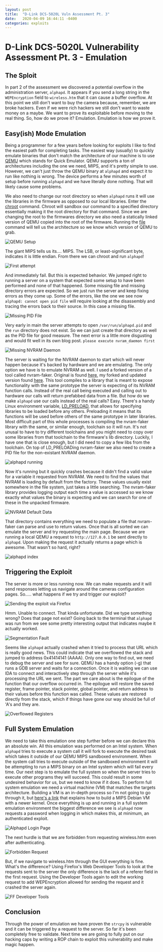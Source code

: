 ```yaml
---
layout: post
title:  "D-Link DCS-5020L Vuln Assessment Pt. 3"
date:   2020-04-09 16:44:11 -0400
categories: exploits
---
```


# D-Link DCS-5020L Vulnerability Assessment Pt. 3 - Emulation

## The Sploit
In part 2 of the assessment we discovered a potential overflow in the 
administration server, `alphapd`. It appears if you send a long string in the 
`WEPEncryption` field to `wireless.htm` that it can cause a buffer overflow. At 
this point we still don't want to buy the camera because, remember, we are broke
hackers. Even if we were rich hackers we still don't want to waste money on a 
maybe. We want to prove its exploitable before moving to the real thing. So, 
how do we prove it? Emulation. Emulation is how we prove it.

## Easy(ish) Mode Emulation
Being a programmer for a few years before looking for exploits I like to find 
the easiest path for completing tasks. The easiest way (usually) to quickly 
emulate binaries that don't match the architecture of our machine is to use
[QEMU](https://www.qemu.org/) which stands for Quick Emulator. QEMU supports a 
ton of architectures including the one we need, MIPS, and it's pretty simple to 
use. However, we can't just throw the QEMU binary at `alphapd` and expect it to 
run like nothing is wrong. The device performs a few minutes worth of setup 
before running `alphapd` and we have literally done nothing. That will likely 
cause some problems. 

We also need to change our root directory so when `alphapd` runs it will use the
libraries in the firmware as opposed to our local libraries. Enter the 
[chroot](https://en.wikipedia.org/wiki/Chroot) command. Chroot will sandbox our 
command to a specified directory essentially making it the root directory for 
that command. Since we are changing the root to the firmwares directory we also 
need a statically linked version of QEMU copied into the root of the firmware. 
Running the [file](http://man7.org/linux/man-pages/man1/file.1.html) command 
will tell us the architecture so we know which version of QEMU to grab. 

![QEMU Setup]({{site.baseurl}}/assets/images/dcs-5020l/dcs-5020L_3_img/dir_listing.png)

The giant MIPS tells us its.... MIPS. The LSB, or least-significant byte, 
indicates it is little endian. From there we can chroot and run `alphapd`!

![First attempt]({{site.baseurl}}/assets/images/dcs-5020l/dcs-5020L_3_img/first_qemu.png)

And immediately fail. But this is expected behavior. We jumped right to
running a server on a system that expected some setup to have been performed 
and none of that happened. Some missing file and missing directory errors are 
expected. So we just run the server and keep fixing errors as they come up. 
Some of the errors, like the one we see now `alphapd: cannot open pid file` will
require looking at the disassembly and tracing the errors back to their source. 
In this case a missing file.

![Missing PID File]({{site.baseurl}}/assets/images/dcs-5020l/dcs-5020L_3_img/pid_file.png)

Very early in main the server attempts to open `/var/run/alphapd.pid` and the 
`run` directory does not exist. So we can just create that directory as well as 
the PID file for good measure. The next error is a little more disgusting and 
would fit well in its own blog post. `please execute nvram_daemon first`

![Missing NVRAM Daemon]({{site.baseurl}}/assets/images/dcs-5020l/dcs-5020L_3_img/nvram_daemon.png)

The server is waiting for the NVRAM daemon to start which will never happen 
because it's backed by hardware and we are emulating. The only option we have 
is to emulate NVRAM as well. I used a forked version of a tool called nvram-faker. 
Original is found [here](https://github.com/zcutlip/nvram-faker), my forked and 
updated version found [here](https://github.com/fuzzywalls/nvram-faker). This 
tool compiles to a library that is meant to expose functionality with the same 
prototype the server is expecting of its NVRAM function calls. Instead of the 
real call being executed and calling out to hardware our calls will return 
prefabbed data from a file. But how do we make `alphapd` use our calls instead of 
the real calls? Easy. There's a handy Linux environment variable,
[LD_PRELOAD](https://blog.fpmurphy.com/2012/09/all-about-ld_preload.html), that
 allows for specifying libraries to be loaded before any others. Preloading it 
 means that its functions will be used before others of the same prototype in 
 later libraries. Most difficult part of this whole processes is compiling the 
 nvram-faker library with the same, or similar enough, toolchain so it will run. 
 It's not unusal to have to try different toolchains and you might need to copy 
 over some libraries from that toolchain to the firmware's lib directory. 
 Luckily, I have one that is close enough, but I did need to copy a few libs 
 from the toolchain. On top of LD_PRELOADing nvram-faker we also need to create 
 a PID file for the non-existant NVRAM daemon.

![alphapd running]({{site.baseurl}}/assets/images/dcs-5020l/dcs-5020L_3_img/alphapd_running.png)

Now it's running but it quickly crashes because it didn't find a valid value for
a variable it requested from NVRAM. We need to find the values that NVRAM is 
loading by default from the factory. These values usually exist somewhere in the
file system, just takes a little searching. The nvram-faker library provides 
logging output each time a value is accessed so we know exactly what values the 
binary is expecting and we can search for one of these in the unpacked firmware.

![NVRAM Default Data]({{site.baseurl}}/assets/images/dcs-5020l/dcs-5020L_3_img/nvram_file.png)

That directory contains everything we need to populate a file that nvram-faker 
can parse and use to return values. Once that is all sorted we can emulate the 
server and try requesting the main page. Because we are running a local QEMU a 
request to `http://127.0.0.1` be sent directly to `alphapd`. Upon making the 
request it actually returns a page which is awesome. That wasn't so hard, right?

![alphapd index]({{site.baseurl}}/assets/images/dcs-5020l/dcs-5020L_3_img/alphapd_index.png)

## Triggering the Exploit
The server is more or less running now. We can make requests and it will send 
responses letting us navigate around the cameras configuration pages. So.....
what happens if we try and trigger our exploit?

![Sending the exploit via Firefox]({{site.baseurl}}/assets/images/dcs-5020l//dcs-5020L_3_img/exploit_sent.png)

Hmm. Unable to connect. That kinda unfortunate. Did we type something wrong? 
Does that page not exist? Going back to the terminal that `alphapd` was run 
from we see some pretty interesting output that indicates maybe it actually worked.

![Segmentation Fault]({{site.baseurl}}/assets/images/dcs-5020l/dcs-5020L_3_img/segmentation_fault.png)

Seems like `alphapd` actually crashed when it tried to process that URL which 
is really good news. This could indicate that we overflowed the stack and 
jumped to address 0x41414141 (AAAA). Only one way to find out, we need to 
debug the server and see for sure. QEMU has a handy option (-g) that runs a GDB 
server and waits for a connection. Once it is waiting we can use IDA to connect 
and interactively step through the server while it's processing the URL we sent. 
The part we care about is the epilogue of the function that our overflow 
occurred in. The epilogue will restore the saved register, frame pointer, stack 
pointer, global pointer, and return address to their values before this function 
was called. These values are restored directly from the stack, which if things 
have gone our way should be full of 'A's and they are.

![Overflowed Registers]({{site.baseurl}}/assets/images/dcs-5020l/dcs-5020L_3_img/registers.png)

## Full System Emulation
We need to take this emulation one step further before we can declare this an 
absolute win. All this emulation was performed on an Intel system. When `alphapd`
tries to execute a system call it will fork to execute the desired task which 
takes it outside of our QEMU MIPS sandboxed environment. When the system call 
tries to execute outside of the sandboxed environment it will be attempting 
to run a MIPS binary on an Intel system which will fail every time. Our next 
step is to emulate the full system so when the server tries to execute other 
programs they will succeed. This could result in some undesired behavior for us,
but we need to know if it does. To perform full system emulation we need a 
virtual machine (VM) that matches the targets architecture. Building a VM is an
in-depth process so I'm not going to go through it, but 
[here's a link](https://markuta.com/how-to-build-a-mips-qemu-image-on-debian/) 
that explains how to build a MIPS Debian VM with a newer kernel. Once 
everything is up and running in a full system emulation environment the biggest 
difference we see is `alphapd` now requests a password when logging in which makes 
this, at minimum, an authenticated exploit.

![Alphapd Login Page]({{site.baseurl}}/assets/images/dcs-5020l/dcs-5020L_3_img/login.png)

The next hurdle is that we are forbidden from requesting wireless.htm even after authenticating.

![Forbidden Request]({{site.baseurl}}/assets/images/dcs-5020l/dcs-5020L_3_img/forbidden.png)

But, if we navigate to wireless.htm through the GUI everything is fine. What's 
the difference? Using Firefox's Web Developer Tools to look at the requests 
sent to the server the only difference is the lack of a referer field in the 
first request. Using the Developer Tools again to edit the working request to 
add WEPEncryption allowed for sending the request and it crashed the server again.

![FF Developer Tools]({{site.baseurl}}/assets/images/dcs-5020l/dcs-5020L_3_img/request.png)

## Conclusion
Through the power of emulation we have proven the `strcpy` is vulnerable and it
can be triggered by a request to the server. So far it's been completely free 
to validate. Next time we are going to fully put on our hacking caps by writing 
a ROP chain to exploit this vulnerability and make magic happen.
